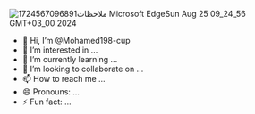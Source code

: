 ![1724567096891ملاحظات Microsoft EdgeSun Aug 25 09_24_56 GMT+03_00 2024](https://github.com/user-attachments/assets/ce2ce77c-77d5-47a2-915f-ed961b4e17de)
- 👋 Hi, I’m @Mohamed198-cup
- 👀 I’m interested in ...
- 🌱 I’m currently learning ...
- 💞️ I’m looking to collaborate on ...
- 📫 How to reach me ...
- 😄 Pronouns: ...
- ⚡ Fun fact: ...

<!---
Mohamed198-cup/Mohamed198-cup is a ✨ special ✨ repository because its `README.md` (this file) appears on your GitHub profile.
You can click the Preview link to take a look at your changes.
--->
